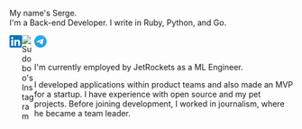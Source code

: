 <p>
My name's Serge.<br>
I'm a Back-end Developer.  I write in Ruby, Python, and Go.
</p>
<a href="https://www.linkedin.com/in/serge-masiutin/">
  <img align="left" alt="Sudoboo's LinkedIn" width="22px" src="https://github.com/sudobooo/sudobooo/blob/main/ln_logo.png">
</a>
<a href="https://www.instagram.com/serge_masiutin/">
  <img align="left" alt="Sudoboo's Instagram" width="22px" src="https://raw.githubusercontent.com/hussainweb/hussainweb/main/icons/instagram.png">
</a>
<a href="https://t.me/serge_masiutin/">
  <img align="left" alt="Sudoboo's Telegram" width="22px" src="https://github.com/sudobooo/sudobooo/blob/main/telegram.png">
</a>

<br>
<br>

I'm currently employed by JetRockets as a ML Engineer.<br>

I developed applications within product teams and also made an MVP for a startup. I have experience with open source and my pet projects. Before joining development, I worked in journalism, where he became a team leader.
